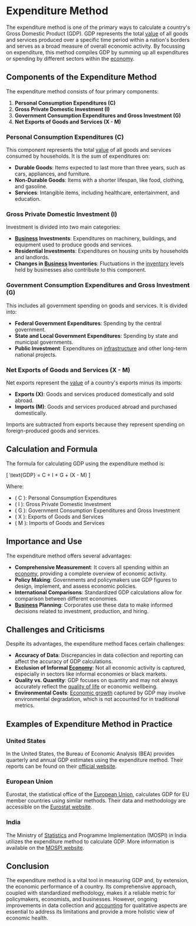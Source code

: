 # Expenditure Method

The expenditure method is one of the primary ways to calculate a country's Gross Domestic Product (GDP). GDP represents the total [value](../v/value.md) of all goods and services produced over a specific time period within a nation's borders and serves as a broad measure of overall economic activity. By focussing on expenditure, this method compiles GDP by summing up all expenditures or spending by different sectors within the [economy](../e/economy.md).

## Components of the Expenditure Method

The expenditure method consists of four primary components:

1. **Personal Consumption Expenditures (C)**
2. **Gross Private Domestic Investment (I)**
3. **Government Consumption Expenditures and Gross Investment (G)**
4. **Net Exports of Goods and Services (X - M)**

### Personal Consumption Expenditures (C)

This component represents the total [value](../v/value.md) of all goods and services consumed by households. It is the sum of expenditures on:

- **Durable Goods**: Items expected to last more than three years, such as cars, appliances, and furniture.
- **Non-Durable Goods**: Items with a shorter lifespan, like food, clothing, and gasoline.
- **Services**: Intangible items, including healthcare, entertainment, and education.

### Gross Private Domestic Investment (I)

Investment is divided into two main categories:

- **[Business](../b/business.md) Investments**: Expenditures on machinery, buildings, and equipment used to produce goods and services.
- **Residential Investments**: Expenditures on housing units by households and landlords.
- **Changes in [Business](../b/business.md) Inventories**: Fluctuations in the [inventory](../i/inventory.md) levels held by businesses also contribute to this component.

### Government Consumption Expenditures and Gross Investment (G)

This includes all government spending on goods and services. It is divided into:

- **Federal Government Expenditures**: Spending by the central government.
- **State and Local Government Expenditures**: Spending by state and municipal governments.
- **Public Investment**: Expenditures on [infrastructure](../i/infrastructure.md) and other long-term national projects.

### Net Exports of Goods and Services (X - M)

Net exports represent the [value](../v/value.md) of a country's exports minus its imports:

- **Exports (X)**: Goods and services produced domestically and sold abroad.
- **Imports (M)**: Goods and services produced abroad and purchased domestically.

Imports are subtracted from exports because they represent spending on foreign-produced goods and services.

## Calculation and Formula

The formula for calculating GDP using the expenditure method is:

\[ \text{GDP} = C + I + G + (X - M) \]

Where:
- \( C \): Personal Consumption Expenditures
- \( I \): Gross Private Domestic Investment
- \( G \): Government Consumption Expenditures and Gross Investment
- \( X \): Exports of Goods and Services
- \( M \): Imports of Goods and Services

## Importance and Use

The expenditure method offers several advantages:

- **Comprehensive Measurement**: It covers all spending within an [economy](../e/economy.md), providing a complete overview of economic activity.
- **Policy Making**: Governments and policymakers use GDP figures to design, implement, and assess economic policies.
- **International Comparisons**: Standardized GDP calculations allow for comparison between different economies.
- **[Business](../b/business.md) Planning**: Corporates use these data to make informed decisions related to investment, production, and hiring.

## Challenges and Criticisms

Despite its advantages, the expenditure method faces certain challenges:

- **Accuracy of Data**: Discrepancies in data collection and reporting can affect the accuracy of GDP calculations.
- **Exclusion of Informal [Economy](../e/economy.md)**: Not all economic activity is captured, especially in sectors like informal economies or black markets.
- **Quality vs. Quantity**: GDP focuses on quantity and may not always accurately reflect the [quality of life](../q/quality_of_life.md) or economic wellbeing.
- **Environmental Costs**: [Economic growth](../e/economic_growth.md) captured by GDP may involve environmental degradation, which is not accounted for in traditional metrics.

## Examples of Expenditure Method in Practice

### United States

In the United States, the Bureau of Economic Analysis (BEA) provides quarterly and annual GDP estimates using the expenditure method. Their reports can be found on their [official website](https://www.bea.gov/).

### European Union 

Eurostat, the statistical office of the [European Union](../e/european_union_(eu).md), calculates GDP for EU member countries using similar methods. Their data and methodology are accessible on the [Eurostat website](https://ec.europa.eu/eurostat).

### India

The Ministry of [Statistics](../s/statistics.md) and Programme Implementation (MOSPI) in India utilizes the expenditure method to calculate GDP. More information is available on the [MOSPI website](http://www.mospi.gov.in/).

## Conclusion

The expenditure method is a vital tool in measuring GDP and, by extension, the economic performance of a country. Its comprehensive approach, coupled with standardized methodology, makes it a reliable metric for policymakers, economists, and businesses. However, ongoing improvements in data collection and [accounting](../a/accounting.md) for qualitative aspects are essential to address its limitations and provide a more holistic view of economic health.